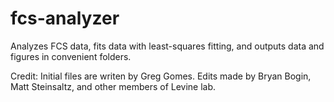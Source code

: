 # fcs-analyzer
Analyzes FCS data, fits data with least-squares fitting, and outputs data and figures in convenient folders.

Credit:
Initial files are writen by Greg Gomes. Edits made by Bryan Bogin, Matt Steinsaltz, and other members of Levine lab.

